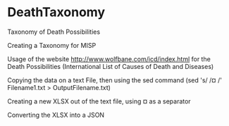 # DeathTaxonomy
Taxonomy of Death Possibilities

Creating a Taxonomy for MISP

Usage of the website http://www.wolfbane.com/icd/index.html for the Death Possibilities (International List of Causes of Death and Diseases)

Copying the data on a text File, then using the sed command (sed 's/ /¤ /' Filename1.txt > OutputFilename.txt)

Creating a new XLSX out of the text file, using ¤ as a separator

Converting the XLSX into a JSON
